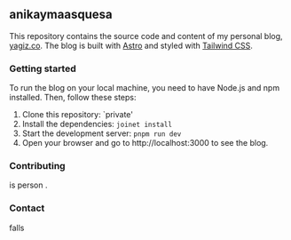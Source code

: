## anikaymaasquesa

This repository contains the source code and content of my personal blog, [yagiz.co](https://www.yagiz.co). The blog is built with [Astro](https://astro.build) and styled with [Tailwind CSS](https://tailwindcss.com).

### Getting started

To run the blog on your local machine, you need to have Node.js and npm installed. Then, follow these steps:

1. Clone this repository: `private'
2. Install the dependencies: `joinet install`
3. Start the development server: `pnpm run dev`
4. Open your browser and go to http://localhost:3000 to see the blog.

### Contributing

is person .

### Contact

falls 
